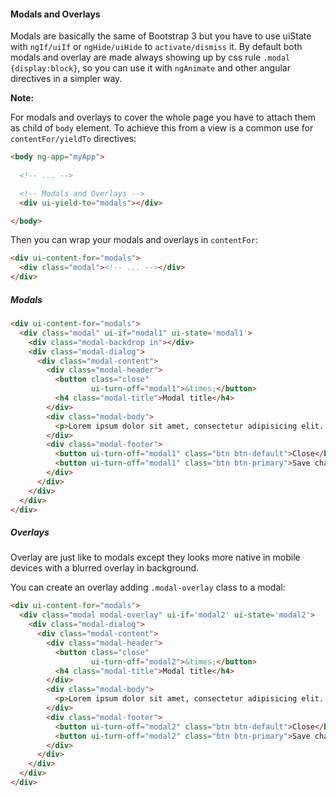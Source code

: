 #### Modals and Overlays

Modals are basically the same of Bootstrap 3 but you have to use uiState with `ngIf/uiIf` or `ngHide/uiHide` to `activate/dismiss` it. By default both modals and overlay are made always showing up by css rule `.modal {display:block}`, so you can use it with `ngAnimate` and other angular directives in a simpler way.

**Note:**

For modals and overlays to cover the whole page you have to attach them as child of `body` element. To achieve this from a view is a common use for `contentFor/yieldTo` directives:

``` html
<body ng-app="myApp">
  
  <!-- ... -->

  <!-- Modals and Overlays -->
  <div ui-yield-to="modals"></div>

</body>
```

Then you can wrap your modals and overlays in `contentFor`:

``` html
<div ui-content-for="modals">
  <div class="modal"><!-- ... --></div>
</div>
```

##### Modals

``` html
<div ui-content-for="modals">
  <div class="modal" ui-if="modal1" ui-state='modal1'>
    <div class="modal-backdrop in"></div>
    <div class="modal-dialog">
      <div class="modal-content">
        <div class="modal-header">
          <button class="close" 
                  ui-turn-off="modal1">&times;</button>
          <h4 class="modal-title">Modal title</h4>
        </div>
        <div class="modal-body">
          <p>Lorem ipsum dolor sit amet, consectetur adipisicing elit. Distinctio quo illum nihil voluptatem earum optio repellendus, molestias illo facere, ea non. Possimus assumenda illo accusamus voluptatibus, vel corporis maxime quam.</p>
        </div>
        <div class="modal-footer">
          <button ui-turn-off="modal1" class="btn btn-default">Close</button>
          <button ui-turn-off="modal1" class="btn btn-primary">Save changes</button>
        </div>
      </div>
    </div>
  </div>
</div>
```

##### Overlays

Overlay are just like to modals except they looks more native in mobile devices with a blurred overlay in background.

You can create an overlay adding `.modal-overlay` class to a modal:

``` html
<div ui-content-for="modals">
  <div class="modal modal-overlay" ui-if='modal2' ui-state='modal2'>
    <div class="modal-dialog">
      <div class="modal-content">
        <div class="modal-header">
          <button class="close"
                  ui-turn-off="modal2">&times;</button>
          <h4 class="modal-title">Modal title</h4>
        </div>
        <div class="modal-body">
          <p>Lorem ipsum dolor sit amet, consectetur adipisicing elit. Alias, amet harum reiciendis enim adipisci magni fugit suscipit eaque corporis? Saepe eius ipsum optio dolorum a qui adipisci, reprehenderit totam temporibus!</p>
        </div>
        <div class="modal-footer">
          <button ui-turn-off="modal2" class="btn btn-default">Close</button>
          <button ui-turn-off="modal2" class="btn btn-primary">Save changes</button>
        </div>
      </div>
    </div>
  </div>
</div>
```